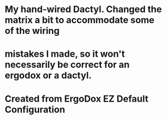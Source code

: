 # My hand-wired Dactyl. Changed the matrix a bit to accommodate some of the wiring
# mistakes I made, so it won't necessarily be correct for an ergodox or a dactyl.
# Created from ErgoDox EZ Default Configuration

